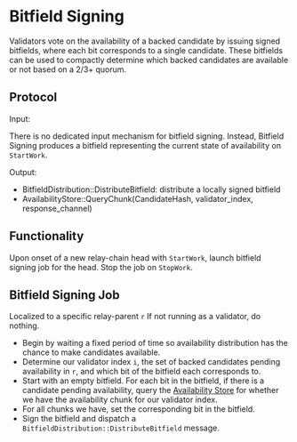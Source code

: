 # Bitfield Signing

Validators vote on the availability of a backed candidate by issuing signed bitfields, where each bit corresponds to a single candidate. These bitfields can be used to compactly determine which backed candidates are available or not based on a 2/3+ quorum.

## Protocol

Input:

There is no dedicated input mechanism for bitfield signing. Instead, Bitfield Signing produces a bitfield representing the current state of availability on `StartWork`.

Output:

- BitfieldDistribution::DistributeBitfield: distribute a locally signed bitfield
- AvailabilityStore::QueryChunk(CandidateHash, validator_index, response_channel)

## Functionality

Upon onset of a new relay-chain head with `StartWork`, launch bitfield signing job for the head. Stop the job on `StopWork`.

## Bitfield Signing Job

Localized to a specific relay-parent `r`
If not running as a validator, do nothing.

- Begin by waiting a fixed period of time so availability distribution has the chance to make candidates available.
- Determine our validator index `i`, the set of backed candidates pending availability in `r`, and which bit of the bitfield each corresponds to.
- Start with an empty bitfield. For each bit in the bitfield, if there is a candidate pending availability, query the [Availability Store](../utility/availability-store.md) for whether we have the availability chunk for our validator index.
- For all chunks we have, set the corresponding bit in the bitfield.
- Sign the bitfield and dispatch a `BitfieldDistribution::DistributeBitfield` message.
